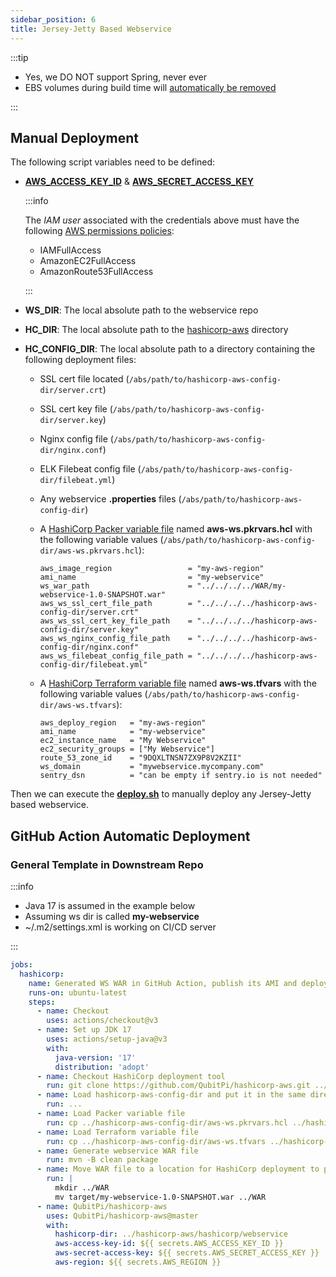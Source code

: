 ```yaml
---
sidebar_position: 6
title: Jersey-Jetty Based Webservice
---
```


:::tip

- Yes, we DO NOT support Spring, never ever
- EBS volumes during build time will [automatically be removed][HashiCorp Packer delete_on_termination]

:::

Manual Deployment
-----------------

The following script variables need to be defined:

- [**AWS_ACCESS_KEY_ID**][AWS_ACCESS_KEY_ID] & [**AWS_SECRET_ACCESS_KEY**][AWS_SECRET_ACCESS_KEY]

  :::info

  The _IAM user_ associated with the credentials above must have the following [AWS permissions policies]:

  - IAMFullAccess
  - AmazonEC2FullAccess
  - AmazonRoute53FullAccess

  :::

- **WS_DIR**: The local absolute path to the webservice repo
- **HC_DIR**: The local absolute path to the [hashicorp-aws] directory
- **HC_CONFIG_DIR**: The local absolute path to a directory containing the following deployment files:

  - SSL cert file located (`/abs/path/to/hashicorp-aws-config-dir/server.crt`)
  - SSL cert key file (`/abs/path/to/hashicorp-aws-config-dir/server.key`)
  - Nginx config file (`/abs/path/to/hashicorp-aws-config-dir/nginx.conf`)
  - ELK Filebeat config file (`/abs/path/to/hashicorp-aws-config-dir/filebeat.yml`)
  - Any webservice **.properties** files (`/abs/path/to/hashicorp-aws-config-dir`)
  - A [HashiCorp Packer variable file][HashiCorp Packer variable file] named **aws-ws.pkrvars.hcl** with the following
    variable values (`/abs/path/to/hashicorp-aws-config-dir/aws-ws.pkrvars.hcl`):

    ```hcl
    aws_image_region                 = "my-aws-region"
    ami_name                         = "my-webservice"
    ws_war_path                      = "../../../../WAR/my-webservice-1.0-SNAPSHOT.war"
    aws_ws_ssl_cert_file_path        = "../../../../hashicorp-aws-config-dir/server.crt"
    aws_ws_ssl_cert_key_file_path    = "../../../../hashicorp-aws-config-dir/server.key"
    aws_ws_nginx_config_file_path    = "../../../../hashicorp-aws-config-dir/nginx.conf"
    aws_ws_filebeat_config_file_path = "../../../../hashicorp-aws-config-dir/filebeat.yml"
    ```

  - A [HashiCorp Terraform variable file][HashiCorp Terraform variable file] named **aws-ws.tfvars** with the following
    variable values (`/abs/path/to/hashicorp-aws-config-dir/aws-ws.tfvars`):

    ```hcl
    aws_deploy_region   = "my-aws-region"
    ami_name            = "my-webservice"
    ec2_instance_name   = "My Webservice"
    ec2_security_groups = ["My Webservice"]
    route_53_zone_id    = "9DQXLTNSN7ZX9P8V2KZII"
    ws_domain           = "mywebservice.mycompany.com"
    sentry_dsn          = "can be empty if sentry.io is not needed"
    ```

Then we can execute the **[deploy.sh]** to manually deploy any Jersey-Jetty based webservice.

GitHub Action Automatic Deployment
----------------------------------

### General Template in Downstream Repo

:::info

- Java 17 is assumed in the example below
- Assuming ws dir is called **my-webservice**
- ~/.m2/settings.xml is working on CI/CD server

:::

```yaml
jobs:
  hashicorp:
    name: Generated WS WAR in GitHub Action, publish its AMI and deploy the AMI to EC2 through HashiCorp
    runs-on: ubuntu-latest
    steps:
      - name: Checkout
        uses: actions/checkout@v3
      - name: Set up JDK 17
        uses: actions/setup-java@v3
        with:
          java-version: '17'
          distribution: 'adopt'
      - name: Checkout HashiCorp deployment tool
        run: git clone https://github.com/QubitPi/hashicorp-aws.git ../hashicorp-aws
      - name: Load hashicorp-aws-config-dir and put it in the same directory as hashicorp-aws
        run: ...
      - name: Load Packer variable file
        run: cp ../hashicorp-aws-config-dir/aws-ws.pkrvars.hcl ../hashicorp-aws/hashicorp/webservice/images/aws-ws.auto.pkrvars.hcl
      - name: Load Terraform variable file
        run: cp ../hashicorp-aws-config-dir/aws-ws.tfvars ../hashicorp-aws/hashicorp/webservice/instances/aws-ws.auto.tfvars       
      - name: Generate webservice WAR file
        run: mvn -B clean package
      - name: Move WAR file to a location for HashiCorp deployment to pickup
        run: |
          mkdir ../WAR
          mv target/my-webservice-1.0-SNAPSHOT.war ../WAR
      - name: QubitPi/hashicorp-aws
        uses: QubitPi/hashicorp-aws@master
        with:
          hashicorp-dir: ../hashicorp-aws/hashicorp/webservice
          aws-access-key-id: ${{ secrets.AWS_ACCESS_KEY_ID }}
          aws-secret-access-key: ${{ secrets.AWS_SECRET_ACCESS_KEY }}
          aws-region: ${{ secrets.AWS_REGION }}
```

[AWS_ACCESS_KEY_ID]: https://docs.aws.amazon.com/cli/latest/userguide/cli-configure-envvars.html
[AWS permissions policies]: https://docs.aws.amazon.com/IAM/latest/UserGuide/introduction_access-management.html
[AWS_SECRET_ACCESS_KEY]: https://docs.aws.amazon.com/cli/latest/userguide/cli-configure-envvars.html

[hashicorp-aws]: https://qubitpi.github.io/hashicorp-aws/
[HashiCorp Packer delete_on_termination]: https://qubitpi.github.io/hashicorp-packer/packer/integrations/hashicorp/amazon/latest/components/builder/ebs#:~:text=Optional%3A-,delete_on_termination,-(bool)%20%2D%20Indicates%20whether
[HashiCorp Packer variable file]: https://qubitpi.github.io/hashicorp-packer/packer/guides/hcl/variables#from-a-file
[HashiCorp Terraform variable file]: https://qubitpi.github.io/hashicorp-terraform/terraform/language/values/variables#variable-definitions-tfvars-files

[deploy.sh]: https://github.com/QubitPi/hashicorp-aws/blob/master/hashicorp/webservice/deploy.sh
